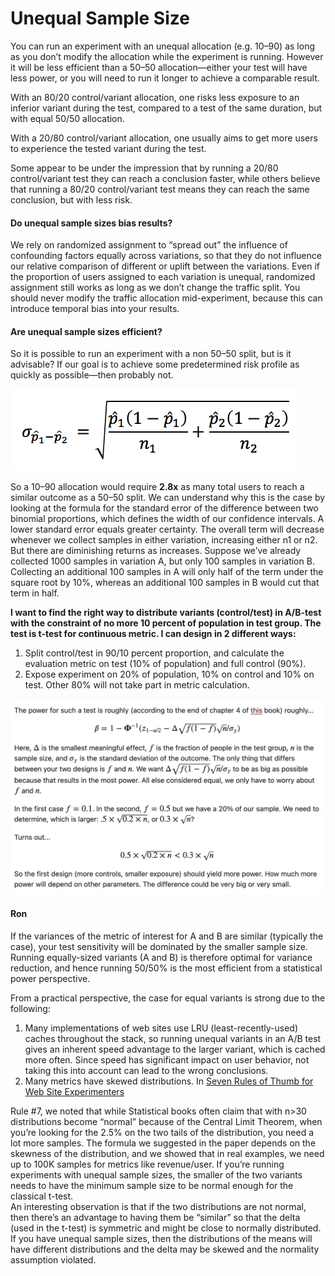 # Unequal Sample Size

You can run an experiment with an unequal allocation (e.g. 10–90) as long as you don’t modify the allocation while the experiment is running. However it will be less efficient than a 50–50 allocation—either your test will have less power, or you will need to run it longer to achieve a comparable result.&#x20;

With an 80/20 control/variant allocation, one risks less exposure to an inferior variant during the test, compared to a test of the same duration, but with equal 50/50 allocation.

With a 20/80 control/variant allocation, one usually aims to get more users to experience the tested variant during the test.

Some appear to be under the impression that by running a 20/80 control/variant test they can reach a conclusion faster, while others believe that running a 80/20 control/variant test means they can reach the same conclusion, but with less risk.

#### Do unequal sample sizes bias results?

We rely on randomized assignment to “spread out” the influence of confounding factors equally across variations, so that they do not influence our relative comparison of different or uplift between the variations. Even if the proportion of users assigned to each variation is unequal, randomized assignment still works as long as we don’t change the traffic split. You should never modify the traffic allocation mid-experiment, because this can introduce temporal bias into your results.&#x20;

#### Are unequal sample sizes efficient?&#x20;

So it is possible to run an experiment with a non 50–50 split, but is it advisable? If our goal is to achieve some predetermined risk profile as quickly as possible—then probably not.

![](.gitbook/assets/image.png)

So a 10–90 allocation would require **2.8x** as many total users to reach a similar outcome as a 50–50 split. We can understand why this is the case by looking at the formula for the standard error of the difference between two binomial proportions, which defines the width of our confidence intervals.  A lower standard error equals greater certainty. The overall term will decrease whenever we collect samples in either variation, increasing either n1 or n2. But there are diminishing returns as  increases. Suppose we’ve already collected 1000 samples in variation A, but only 100 samples in variation B. Collecting an additional 100 samples in A will only half of the term under the square root by 10%, whereas an additional 100 samples in B would cut that term in half.

**I want to find the right way to distribute variants (control/test) in A/B-test with the constraint of no more 10 percent of population in test group. The test is t-test for continuous metric. I can design in 2 different ways:**

1. Split control/test in 90/10 percent proportion, and calculate the evaluation metric on test (10% of population) and full control (90%).
2. Expose experiment on 20% of population, 10% on control and 10% on test. Other 80% will not take part in metric calculation.

![](<.gitbook/assets/Screen Shot 2022-08-06 at 11.55.09 PM.png>)

#### Ron

If the variances of the metric of interest for A and B are similar (typically the case), your test sensitivity will be dominated by the smaller sample size. Running equally-sized variants (A and B) is therefore optimal for variance reduction, and hence running 50/50% is the most efficient from a statistical power perspective.

From a practical perspective, the case for equal variants is strong due to the following:

1. Many implementations of web sites use LRU (least-recently-used) caches throughout the stack, so running unequal variants in an A/B test gives an inherent speed advantage to the larger variant, which is cached more often. Since speed has significant impact on user behavior, not taking this into account can lead to the wrong conclusions.
2. Many metrics have skewed distributions. In [Seven Rules of Thumb for Web Site Experimenters](http://bit.ly/expRulesOfThumb)

Rule #7, we noted that while Statistical books often claim that with n>30 distributions become “normal” because of the Central Limit Theorem, when you’re looking for the 2.5% on the two tails of the distribution, you need a lot more samples. The formula we suggested in the paper depends on the skewness of the distribution, and we showed that in real examples, we need up to 100K samples for metrics like revenue/user. If you’re running experiments with unequal sample sizes, the smaller of the two variants needs to have the minimum sample size to be normal enough for the classical t-test.\
An interesting observation is that if the two distributions are not normal, then there’s an advantage to having them be “similar” so that the delta (used in the t-test) is symmetric and might be close to normally distributed. If you have unequal sample sizes, then the distributions of the means will have different distributions and the delta may be skewed and the normality assumption violated.
